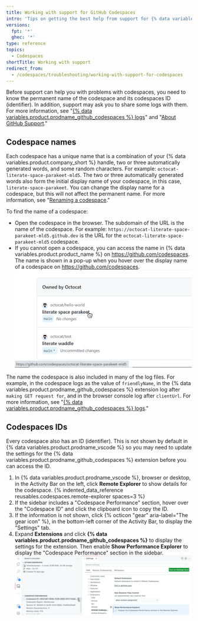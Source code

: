 ```yaml
---
title: Working with support for GitHub Codespaces
intro: 'Tips on getting the best help from support for {% data variables.product.prodname_github_codespaces %}.'
versions:
  fpt: '*'
  ghec: '*'
type: reference
topics:
  - Codespaces
shortTitle: Working with support
redirect_from:
  - /codespaces/troubleshooting/working-with-support-for-codespaces
---
```


Before support can help you with problems with codespaces, you need to know the permanent name of the codespace and its codespaces ID (identifier). In addition, support may ask you to share some logs with them. For more information, see "[{% data variables.product.prodname_github_codespaces %} logs](/codespaces/troubleshooting/github-codespaces-logs)" and "[About GitHub Support](/github/working-with-github-support/about-github-support)."

## Codespace names

Each codespace has a unique name that is a combination of your {% data variables.product.company_short %} handle, two or three automatically generated words, and some random characters. For example: `octocat-literate-space-parakeet-mld5`. The two or three automatically generated words also form the initial display name of your codespace, in this case, `literate-space-parakeet`. You can change the display name for a codespace, but this will not affect the permanent name. For more information, see "[Renaming a codespace](/codespaces/customizing-your-codespace/renaming-a-codespace)."

To find the name of a codespace:

- Open the codespace in the browser. The subdomain of the URL is the name of the codespace. For example: `https://octocat-literate-space-parakeet-mld5.github.dev` is the URL for the `octocat-literate-space-parakeet-mld5` codespace.
- If you cannot open a codespace, you can access the name in {% data variables.product.product_name %} on https://github.com/codespaces. The name is shown in a pop-up when you hover over the display name of a codespace on https://github.com/codespaces. 
  ![Codespace name shown on hover over](/assets/images/help/codespaces/find-codespace-name-github.png)

The name the codespace is also included in many of the log files. For example, in the codespace logs as the value of `friendlyName`, in the {% data variables.product.prodname_github_codespaces %} extension log after `making GET request for`, and in the browser console log after `clientUrl`. For more information, see "[{% data variables.product.prodname_github_codespaces %} logs](/codespaces/troubleshooting/github-codespaces-logs)."

## Codespaces IDs

Every codespace also has an ID (identifier). This is not shown by default in {% data variables.product.prodname_vscode %} so you may need to update the settings for the {% data variables.product.prodname_github_codespaces %} extension before you can access the ID.

1. In {% data variables.product.prodname_vscode %}, browser or desktop, in the Activity Bar on the left, click **Remote Explorer** to show details for the codespace.
{% indented_data_reference reusables.codespaces.remote-explorer spaces=3 %}
1. If the sidebar includes a "Codespace Performance" section, hover over the "Codespace ID" and click the clipboard icon to copy the ID.
1. If the information is not shown, click {% octicon "gear" aria-label="The gear icon" %}, in the bottom-left corner of the Activity Bar, to display the "Settings" tab.
1. Expand **Extensions** and click **{% data variables.product.prodname_github_codespaces %}** to display the settings for the extension. Then enable **Show Performance Explorer** to display the "Codespace Performance" section in the sidebar.
  ![Codespace ID and settings required to display performance information](/assets/images/help/codespaces/find-codespace-id.png)

